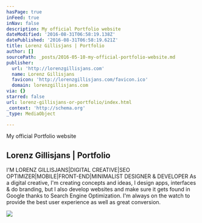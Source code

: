 ```yaml
---
hasPage: true
inFeed: true
inNav: false
description: My official Portfolio website
dateModified: '2016-08-31T06:58:19.138Z'
datePublished: '2016-08-31T06:58:19.621Z'
title: Lorenz Gillisjans | Portfolio
author: []
sourcePath: _posts/2016-05-10-my-official-portfolio-website.md
publisher:
  url: 'http://lorenzgillisjans.com'
  name: Lorenz Gillisjans
  favicon: 'http://lorenzgillisjans.com/favicon.ico'
  domain: lorenzgillisjans.com
via: {}
starred: false
url: lorenz-gillisjans-or-portfolio/index.html
_context: 'http://schema.org'
_type: MediaObject

---
```

My official Portfolio website

<article style=""><h1>Lorenz Gillisjans | Portfolio</h1><p>I'M LORENZ GILLISJANS|DIGITAL CREATIVE|SEO OPTIMIZER|MOBILE|FRONT-END|MINIMALIST DESIGNER &amp; DEVELOPER As a digital creative, I'm creating concepts and ideas, I design apps, interfaces &amp; do branding, but I also develop websites and make sure it gets found in Google thanks to Search Engine Optimization. I'm always on the watch to provide the best user experience as well as great conversion.</p><img src="http://lorenzgillisjans.com/img/header_bg.jpg" /></article>